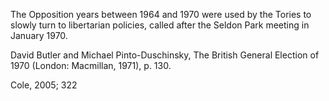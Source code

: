 The Opposition years between 1964 and 1970 were used by the Tories to slowly turn to libertarian policies, called after the Seldon Park meeting in January 1970.

David Butler and Michael Pinto-Duschinsky, The British General Election of 1970 (London: Macmillan, 1971), p. 130.

Cole, 2005; 322